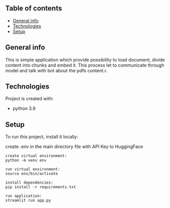 ## Table of contents
* [General info](#general-info)
* [Technologies](#technologies)
* [Setup](#setup)

## General info
This is simple application which provide possibility to load document, divide content into chunks and embed it. 
This process let to communicate through model and talk with bot about the pdfs content.r.
	
## Technologies
Project is created with:
* python 3.9

	
## Setup
To run this project, install it locally:

create .env in the main directory file with API Key to HuggingFace

```
create virtual environment: 
python -m venv env

run virtual environment:
source env/bin/activate

install dependencies:
pip install -r requirements.txt

run application:
streamlit run app.py
```